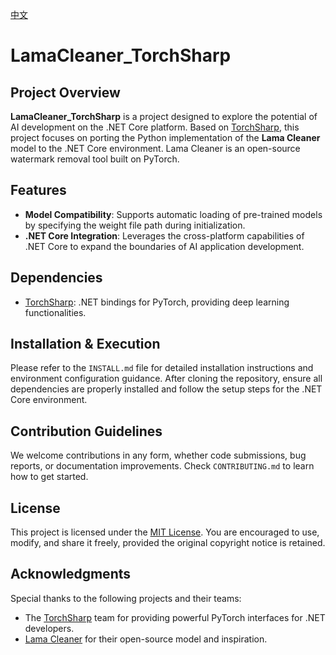 [中文](README-zh.md)
# LamaCleaner_TorchSharp

## Project Overview

**LamaCleaner_TorchSharp** is a project designed to explore the potential of AI development on the .NET Core platform. Based on [TorchSharp](https://github.com/dotnet/TorchSharp), this project focuses on porting the Python implementation of the **Lama Cleaner** model to the .NET Core environment. Lama Cleaner is an open-source watermark removal tool built on PyTorch.

## Features

- **Model Compatibility**: Supports automatic loading of pre-trained models by specifying the weight file path during initialization.
- **.NET Core Integration**: Leverages the cross-platform capabilities of .NET Core to expand the boundaries of AI application development.

## Dependencies

- [TorchSharp](https://github.com/dotnet/TorchSharp): .NET bindings for PyTorch, providing deep learning functionalities.

## Installation & Execution

Please refer to the `INSTALL.md` file for detailed installation instructions and environment configuration guidance. After cloning the repository, ensure all dependencies are properly installed and follow the setup steps for the .NET Core environment.

## Contribution Guidelines

We welcome contributions in any form, whether code submissions, bug reports, or documentation improvements. Check `CONTRIBUTING.md` to learn how to get started.

## License

This project is licensed under the [MIT License](LICENSE). You are encouraged to use, modify, and share it freely, provided the original copyright notice is retained.

## Acknowledgments

Special thanks to the following projects and their teams:
- The [TorchSharp](https://github.com/dotnet/TorchSharp) team for providing powerful PyTorch interfaces for .NET developers.
- [Lama Cleaner](https://github.com/Sanster/lama-cleaner) for their open-source model and inspiration.